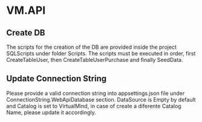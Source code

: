 # VM.API

## Create DB
The scripts for the creation of the DB are provided inside the project SQLScripts under folder Scripts. The scripts must be executed in order, first CreateTableUser, then CreateTableUserPurchase and finally SeedData.

## Update Connection String
Please provide a valid connection string into appsettings.json file under ConnectionString.WebApiDatabase section. DataSource is Empty by default and Catalog is set to VirtualMind, in case of create a diferente Catalog Name, please update it accordingly.
